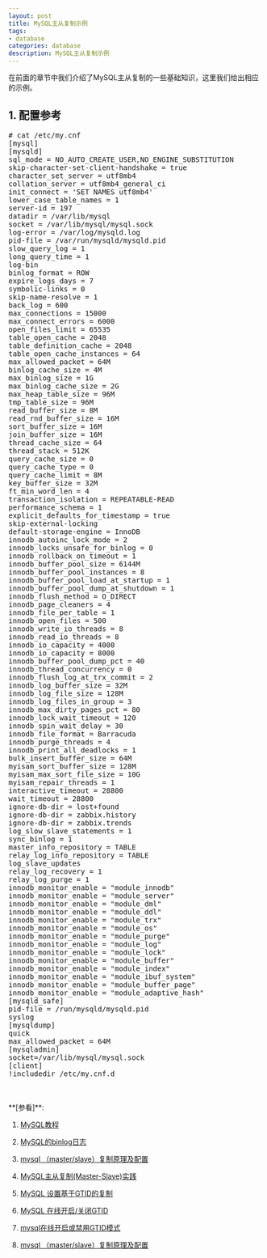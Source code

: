 ```yaml
---
layout: post
title: MySQL主从复制示例
tags:
- database
categories: database
description: MySQL主从复制示例
---
```



在前面的章节中我们介绍了MySQL主从复制的一些基础知识，这里我们给出相应的示例。


<!-- more -->


## 1. 配置参考
<pre>
# cat /etc/my.cnf
[mysql]
[mysqld]
sql_mode = NO_AUTO_CREATE_USER,NO_ENGINE_SUBSTITUTION
skip-character-set-client-handshake = true
character_set_server = utf8mb4
collation_server = utf8mb4_general_ci
init_connect = 'SET NAMES utf8mb4'
lower_case_table_names = 1
server-id = 197
datadir = /var/lib/mysql
socket = /var/lib/mysql/mysql.sock
log-error = /var/log/mysqld.log
pid-file = /var/run/mysqld/mysqld.pid
slow_query_log = 1
long_query_time = 1
log-bin
binlog_format = ROW
expire_logs_days = 7
symbolic-links = 0
skip-name-resolve = 1
back_log = 600
max_connections = 15000
max_connect_errors = 6000
open_files_limit = 65535
table_open_cache = 2048
table_definition_cache = 2048
table_open_cache_instances = 64
max_allowed_packet = 64M
binlog_cache_size = 4M
max_binlog_size = 1G
max_binlog_cache_size = 2G
max_heap_table_size = 96M
tmp_table_size = 96M
read_buffer_size = 8M
read_rnd_buffer_size = 16M
sort_buffer_size = 16M
join_buffer_size = 16M
thread_cache_size = 64
thread_stack = 512K
query_cache_size = 0
query_cache_type = 0
query_cache_limit = 8M
key_buffer_size = 32M
ft_min_word_len = 4
transaction_isolation = REPEATABLE-READ
performance_schema = 1
explicit_defaults_for_timestamp = true
skip-external-locking
default-storage-engine = InnoDB
innodb_autoinc_lock_mode = 2
innodb_locks_unsafe_for_binlog = 0
innodb_rollback_on_timeout = 1
innodb_buffer_pool_size = 6144M
innodb_buffer_pool_instances = 8
innodb_buffer_pool_load_at_startup = 1
innodb_buffer_pool_dump_at_shutdown = 1
innodb_flush_method = O_DIRECT
innodb_page_cleaners = 4
innodb_file_per_table = 1
innodb_open_files = 500
innodb_write_io_threads = 8
innodb_read_io_threads = 8
innodb_io_capacity = 4000
innodb_io_capacity = 8000
innodb_buffer_pool_dump_pct = 40
innodb_thread_concurrency = 0
innodb_flush_log_at_trx_commit = 2
innodb_log_buffer_size = 32M
innodb_log_file_size = 128M
innodb_log_files_in_group = 3
innodb_max_dirty_pages_pct = 80
innodb_lock_wait_timeout = 120 
innodb_spin_wait_delay = 30
innodb_file_format = Barracuda
innodb_purge_threads = 4
innodb_print_all_deadlocks = 1
bulk_insert_buffer_size = 64M
myisam_sort_buffer_size = 128M
myisam_max_sort_file_size = 10G
myisam_repair_threads = 1
interactive_timeout = 28800
wait_timeout = 28800
ignore-db-dir = lost+found
ignore-db-dir = zabbix.history
ignore-db-dir = zabbix.trends
log_slow_slave_statements = 1
sync_binlog = 1
master_info_repository = TABLE
relay_log_info_repository = TABLE
log_slave_updates
relay_log_recovery = 1
relay_log_purge = 1
innodb_monitor_enable = "module_innodb"
innodb_monitor_enable = "module_server"
innodb_monitor_enable = "module_dml"
innodb_monitor_enable = "module_ddl"
innodb_monitor_enable = "module_trx"
innodb_monitor_enable = "module_os"
innodb_monitor_enable = "module_purge"
innodb_monitor_enable = "module_log"
innodb_monitor_enable = "module_lock"
innodb_monitor_enable = "module_buffer"
innodb_monitor_enable = "module_index"
innodb_monitor_enable = "module_ibuf_system"
innodb_monitor_enable = "module_buffer_page"
innodb_monitor_enable = "module_adaptive_hash"
[mysqld_safe]
pid-file = /run/mysqld/mysqld.pid
syslog
[mysqldump]
quick
max_allowed_packet = 64M
[mysqladmin]
socket=/var/lib/mysql/mysql.sock
[client]
!includedir /etc/my.cnf.d
</pre>







<br />
<br />
**[参看]**:


1. [MySQL教程](http://www.runoob.com/mysql/mysql-administration.html)

2. [MySQL的binlog日志](https://www.cnblogs.com/martinzhang/p/3454358.html)

3. [mysql （master/slave）复制原理及配置](https://www.cnblogs.com/jirglt/p/3549047.html)

4. [MySQL主从复制(Master-Slave)实践](https://www.cnblogs.com/gl-developer/p/6170423.html)

5. [MySQL 设置基于GTID的复制](http://blog.51cto.com/13540167/2086045)

6. [MySQL 在线开启/关闭GTID](https://blog.csdn.net/jslink_l/article/details/54574066)

7. [mysql在线开启或禁用GTID模式](http://www.cnblogs.com/magmell/p/9223556.html)

8. [mysql （master/slave）复制原理及配置](https://www.cnblogs.com/jirglt/p/3549047.html)
<br />
<br />
<br />

